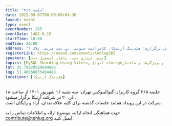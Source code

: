 ```yaml
---
title: "جلسه ۲۶۵"
date: 2022-09-07T00:00:00+04:30
layout: event
type: event
eventNumber: 265
eventDate: 1401-6-15
startTime: 18:00
endTime: 20:00
address: "محل برگزاری: هلدینگ آرنیکا، کامرانیه جنوبی، بن بست مریم، پلاک ۱"
registerLink: https://evand.com/events/tehlug265
speakers: [نیما حیدری نسب، یاشار اسمعیل دخت]
topics: [MySQL Sharding Using Vitess, انواع storageها و ویژگی‌ها و ساختار ceph برای سازمان‌های مختلف با کاربردهای گسترده]
lat: 35.79920580694606
lng: 51.46060835404488
locations: [هلدینگ آرنیکا]
---
```

جلسه ۲۶۵ گروه کاربران گنو/لینوکس تهران، سه شنبه ۱۶  شهریور ۱۴۰۱ از ساعت ۱۸ الی ۲۰ در شرکت آرنیکا برگزار میشود.  
شرکت در این رویداد همانند جلسات گذشته برای کلیه علاقه‌مندان، آزاد و رایگان است.  
  

جهت هماهنگی انجام ارائه، موضوع ارائه و اطلاعات تماس را به contribute@tehlug.org ایمیل کنید.
